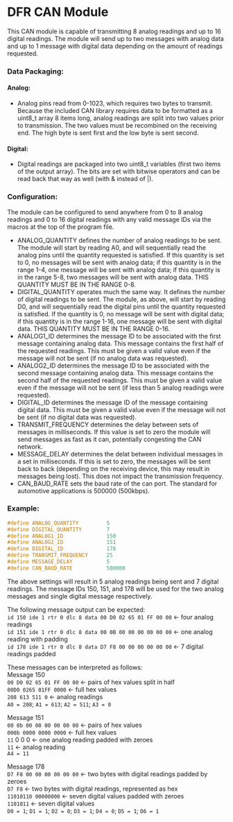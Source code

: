 # DFR CAN Module

This CAN module is capable of transmitting 8 analog readings and up to 16 digital 
readings. The module will send up to two messages with analog data and up to 1 message 
with digital data depending on the amount of readings requested.

### Data Packaging:

#### Analog: 
- Analog pins read from 0-1023, which requires two bytes to transmit. Because the 
included CAN library requires data to be formatted as a uint8_t array 8 items long, analog 
readings are split into two values prior to transmission. The two values must be 
recombined on the receiving end. The high byte is sent first and the low byte is sent 
second.

#### Digital: 
- Digital readings are packaged into two uint8_t variables (first two items of the 
output array). The bits are set with bitwise operators and can be read back that way as 
well (with & instead of |).

### Configuration:

The module can be configured to send anywhere from 0 to 8 analog readings and 0 to 16 
digital readings with any valid message IDs via the macros at the top of the program file.

- ANALOG_QUANTITY defines the number of analog readings to be sent. The module will start by 
reading A0, and will sequentially read the analog pins until the quantity requested is 
satisfied. If this quantity is set to 0, no messages will be sent with analog data; if 
this quantity is in the range 1-4, one message will be sent with analog data; if this 
quantity is in the range 5-8, two messages will be sent with analog data. THIS QUANTITY 
MUST BE IN THE RANGE 0-8.
- DIGITAL_QUANTITY operates much the same way. It defines the number of digital readings to 
be sent. The module, as above, will start by reading D0, and will sequentially read the 
digital pins until the quantity requested is satisfied. If the quantity is 0, no message 
will be sent with digital data; if this quantity is in the range 1-16, one message will be 
sent with digital data. THIS QUANTITY MUST BE IN THE RANGE 0-16.
- ANALOG1_ID determines the message ID to be associated with the first message containing 
analog data. This message contains the first half of the requested readings. This must be 
given a valid value even if the message will not be sent (if no analog data was requested).
- ANALOG2_ID determines the message ID to be associated with the second message containing 
analog data. This message contains the second half of the requested readings. This must be 
given a valid value even if the message will not be sent (if less than 5 analog readings 
were requested).
- DIGITAL_ID determines the message ID of the message containing digital data. This must be 
given a valid value even if the message will not be sent (if no digital data was 
requested).
- TRANSMIT_FREQUENCY determines the delay between sets of messages in milliseconds. If this 
value is set to zero the module will send messages as fast as it can, potentially 
congesting the CAN network.
- MESSAGE_DELAY determines the delat between individual messages in a set in milliseconds. 
If this is set to zero, the messages will be sent back to back (depending on the receiving 
device, this may result in messages being lost). This does not impact the transmission 
frequency.
- CAN_BAUD_RATE sets the baud rate of the can port. The standard for automotive applications 
is 500000 (500kbps).

### Example:

```c++
#define ANALOG_QUANTITY         5
#define DIGITAL_QUANTITY        7
#define ANALOG1_ID              150
#define ANALOG2_ID              151
#define DIGITAL_ID              178
#define TRANSMIT_FREQUENCY      25
#define MESSAGE_DELAY           5
#define CAN_BAUD_RATE           500000
```

The above settings will result in 5 analog readings being sent and 7 digital readings. The 
message IDs 150, 151, and 178 will be used for the two analog messages and single digital 
message respectively.

The following message output can be expected:  
`id 150 ide 1 rtr 0 dlc 8 data 00 D0 02 65 01 FF 00 00` <- four analog readings  
`id 151 ide 1 rtr 0 dlc 8 data 00 0B 00 00 00 00 00 00` <- one analog reading with padding  
`id 178 ide 1 rtr 0 dlc 8 data D7 F8 00 00 00 00 00 00` <- 7 digital readings padded

These messages can be interpreted as follows:  
Message 150  
`00 D0 02 65 01 FF 00 00` <- pairs of hex values split in half  
`00D0 0265 01FF 0000` <- full hex values  
`208 613 511 0` <- analog readings  
`A0 = 208`; `A1 = 613`; `A2 = 511`; `A3 = 0`

Message 151  
`00 0b 00 00 00 00 00 00` <- pairs of hex values  
`000b 0000 0000 0000` <- full hex values  
`11` 0 0 0 <- one analog reading padded with zeroes  
`11` <- analog reading  
`A4 = 11`

Message 178  
`D7 F8 00 00 00 00 00 00` <- two bytes with digital readings padded by zeroes  
`D7 F8` <- two bytes with digital readings, represented as hex  
`11010110 00000000` <- seven digital values padded with zeroes  
`1101011` <- seven digital values  
`D0 = 1`; `D1 = 1`; `D2 = 0`; `D3 = 1`; `D4 = 0`; `D5 = 1`; `D6 = 1`

